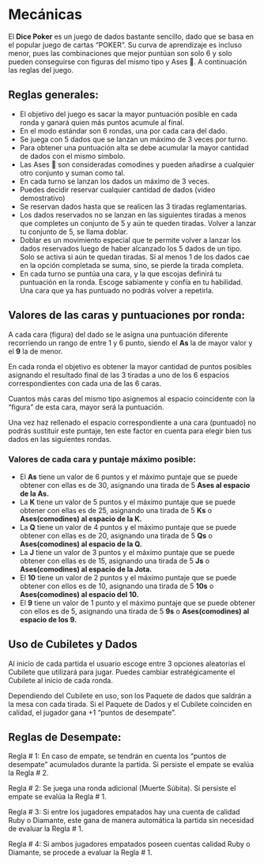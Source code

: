 # Mecánicas

El **Dice Poker** es un juego de dados bastante sencillo, dado que se basa en el popular juego de cartas “POKER”. Su curva de aprendizaje es incluso menor, pues las combinaciones que mejor puntúan son solo 6 y solo pueden conseguirse con figuras del mismo tipo y Ases 🔴. A continuación las reglas del juego.

## **Reglas generales:**

- El objetivo del juego es sacar la mayor puntuación posible en cada ronda y ganará quien más puntos acumule al final.
- En el modo estándar son 6 rondas, una por cada cara del dado.
- Se juega con 5 dados que se lanzan un máximo de 3 veces por turno.
- Para obtener una puntuación alta se debe acumular la mayor cantidad de dados con el mismo símbolo.
- Las Ases 🔴 son consideradas comodines y pueden añadirse a cualquier otro conjunto y suman como tal.
- En cada turno se lanzan los dados un máximo de 3 veces.
- Puedes decidir reservar cualquier cantidad de dados (video demostrativo)
- Se reservan dados hasta que se realicen las 3 tiradas reglamentarias.
- Los dados reservados no se lanzan en las siguientes tiradas a menos que completes un conjunto de 5 y aún te queden tiradas. Volver a lanzar tu conjunto de 5, se llama doblar.
- Doblar es un movimiento especial que te permite volver a lanzar los dados reservados luego de haber alcanzado los 5 dados de un tipo. Solo se activa si aún te quedan tiradas. Si al menos 1 de los dados cae en la opción completada se suma, sino, se pierde la tirada completa.
- En cada turno se puntúa una cara, y la que escojas definirá tu puntuación en la ronda. Escoge sabiamente y confía en tu habilidad. Una cara que ya has puntuado no podrás volver a repetirla.

## Valores de las caras y puntuaciones por ronda:

A cada cara (figura) del dado se le asigna una puntuación diferente recorriendo un rango de entre 1 y 6 punto, siendo el **As** la de mayor valor y el **9** la de menor. 

En cada ronda el objetivo es obtener la mayor cantidad de puntos posibles asignando el resultado final de las 3 tiradas a uno de los 6 espacios correspondientes con cada una de las 6 caras.

Cuantos más caras del mismo tipo asignemos al espacio coincidente con la “figura” de esta cara, mayor será la puntuación.

Una vez haz rellenado el espacio correspondiente a una cara (puntuado) no podrás sustituir este puntaje, ten este factor en cuenta para elegir bien tus dados en las  siguientes rondas.

### Valores de cada cara y puntaje máximo posible:

- El **As** tiene un valor de 6 puntos y el máximo puntaje que se puede obtener con ellas es de 30, asignando una tirada de 5 **Ases al espacio de la As.**
- La **K** tiene un valor de 5 puntos y el máximo puntaje que se puede obtener con ellas es de 25, asignando una tirada de 5 **Ks** o **Ases(comodines) al espacio de la K.**
- La **Q** tiene un valor de 4 puntos y el máximo puntaje que se puede obtener con ellas es de 20, asignando una tirada de 5 **Qs** o **Ases(comodines) al espacio de la Q.**
- La **J** tiene un valor de 3 puntos y el máximo puntaje que se puede obtener con ellas es de 15, asignando una tirada de 5 **Js** o **Ases(comodines) al espacio de la Jota.**
- El **10** tiene un valor de 2 puntos y el máximo puntaje que se puede obtener con ellos es de 10, asignando una tirada de 5 **10s** o **Ases(comodines) al espacio del 10.**
- El **9** tiene un valor de 1 punto y el máximo puntaje que se puede obtener con ellos es de 5, asignando una tirada de 5 **9s** o **Ases(comodines) al espacio de los 9.**

## Uso de Cubiletes y Dados

Al inicio de cada partida el usuario escoge entre 3 opciones aleatorias el Cubilete que utilizará para jugar. Puedes cambiar estratégicamente el Cubilete al inicio de cada ronda.

Dependiendo del Cubilete en uso, son los Paquete de dados que saldrán a la mesa con cada tirada. Si el Paquete de Dados y el Cubilete coinciden en calidad, el jugador gana +1 “puntos de desempate”.

## Reglas de Desempate:

Regla # 1: En caso de empate, se tendrán en cuenta los “puntos de desempate” acumulados durante la partida. Si persiste el empate se evalúa la Regla # 2.

Regla # 2: Se juega una ronda adicional (Muerte Súbita). Si persiste el empate se evalúa la Regla # 1.

Regla # 3: Si entre los jugadores empatados hay una cuenta de calidad Ruby o Diamante, este gana de manera automática la partida sin necesidad de evaluar la Regla # 1.

Regla # 4: Si ambos jugadores empatados poseen cuentas calidad Ruby o Diamante, se procede a evaluar la Regla # 1.

